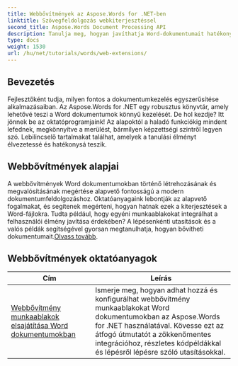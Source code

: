 ```yaml
---
title: Webbővítmények az Aspose.Words for .NET-ben
linktitle: Szövegfeldolgozás webkiterjesztéssel
second_title: Aspose.Words Document Processing API
description: Tanulja meg, hogyan javíthatja Word-dokumentumait hatékony webalapú bővítményekkel, amelyek lehetővé teszik a dinamikus funkciókat. Akár kezdő, akár tapasztalt fejlesztő vagy.
type: docs
weight: 1530
url: /hu/net/tutorials/words/web-extensions/
---
```

## Bevezetés

Fejlesztőként tudja, milyen fontos a dokumentumkezelés egyszerűsítése alkalmazásaiban. Az Aspose.Words for .NET egy robusztus könyvtár, amely lehetővé teszi a Word dokumentumok könnyű kezelését. De hol kezdje? Itt jönnek be az oktatóprogramjaink! Az alapoktól a haladó funkciókig mindent lefednek, megkönnyítve a merülést, bármilyen képzettségi szintről legyen szó. Lebilincselő tartalmakat találhat, amelyek a tanulási élményt élvezetessé és hatékonysá teszik.

## Webbővítmények alapjai

 A webbővítmények Word dokumentumokban történő létrehozásának és megvalósításának megértése alapvető fontosságú a modern dokumentumfeldolgozáshoz. Oktatóanyagaink lebontják az alapvető fogalmakat, és segítenek megérteni, hogyan hatnak ezek a kiterjesztések a Word-fájlokra. Tudta például, hogy egyéni munkaablakokat integrálhat a felhasználói élmény javítása érdekében? A lépésenkénti utasítások és a valós példák segítségével gyorsan megtanulhatja, hogyan bővítheti dokumentumait.[Olvass tovább](./mastering-web-extension-task-panes/).

## Webbővítmények oktatóanyagok
| Cím | Leírás |
| --- | --- |
| [Webbővítmény munkaablakok elsajátítása Word dokumentumokban](./mastering-web-extension-task-panes/) | Ismerje meg, hogyan adhat hozzá és konfigurálhat webbővítmény munkaablakokat Word dokumentumokban az Aspose.Words for .NET használatával. Kövesse ezt az átfogó útmutatót a zökkenőmentes integrációhoz, részletes kódpéldákkal és lépésről lépésre szóló utasításokkal.|